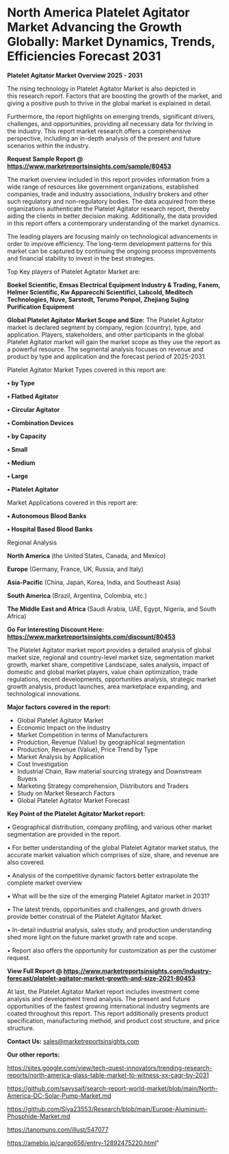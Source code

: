 # North America Platelet Agitator Market Advancing the Growth Globally: Market Dynamics, Trends, Efficiencies Forecast 2031

<Strong> Platelet Agitator Market Overview 2025 - 2031</strong>

The rising technology in Platelet Agitator Market is also depicted in this research report. Factors that are boosting the growth of the market, and giving a positive push to thrive in the global market is explained in detail.

Furthermore, the report highlights on emerging trends, significant drivers, challenges, and opportunities, providing all necessary data for thriving in the industry. This report market research offers a comprehensive perspective, including an in-depth analysis of the present and future scenarios within the industry.

<strong>Request Sample Report @ <a href=https://www.marketreportsinsights.com/sample/80453>https://www.marketreportsinsights.com/sample/80453</a></strong>

The market overview included in this report provides information from a wide range of resources like government organizations, established companies, trade and industry associations, industry brokers and other such regulatory and non-regulatory bodies. The data acquired from these organizations authenticate the Platelet Agitator research report, thereby aiding the clients in better decision making. Additionally, the data provided in this report offers a contemporary understanding of the market dynamics.

The leading players are focusing mainly on technological advancements in order to improve efficiency. The long-term development patterns for this market can be captured by continuing the ongoing process improvements and financial stability to invest in the best strategies.

Top Key players of Platelet Agitator Market are:

<strong>Boekel Scientific, Emsas Electrical Equipment Industry & Trading, Fanem, Helmer Scientific, Kw Apparecchi Scientifici, Labcold, Meditech Technologies, Nuve, Sarstedt, Terumo Penpol, Zhejiang Sujing Purification Equipment</strong>

<strong><b>Global Platelet Agitator Market Scope and Size:</b></strong>
The Platelet Agitator market is declared segment by company, region (country), type, and application. Players, stakeholders, and other participants in the global Platelet Agitator market will gain the market scope as they use the report as a powerful resource. The segmental analysis focuses on revenue and product by type and application and the forecast period of 2025-2031.

Platelet Agitator Market Types covered in this report are:

<strong>• by Type

• Flatbed Agitator

• Circular Agitator

• Combination Devices

• by Capacity

• Small

• Medium

• Large

• Platelet Agitator</strong>

Market Applications covered in this report are:

<strong>• Autonomous Blood Banks

• Hospital Based Blood Banks</strong> 

Regional Analysis

<strong>North America</strong> (the United States, Canada, and Mexico)

<strong>Europe</strong> (Germany, France, UK, Russia, and Italy)

<strong>Asia-Pacific</strong> (China, Japan, Korea, India, and Southeast Asia)

<strong>South America</strong> (Brazil, Argentina, Colombia, etc.)

<strong>The Middle East and Africa</strong> (Saudi Arabia, UAE, Egypt, Nigeria, and South Africa)

<strong>Go For Interesting Discount Here: <a href=https://www.marketreportsinsights.com/discount/80453>https://www.marketreportsinsights.com/discount/80453</a></strong>

The Platelet Agitator market report provides a detailed analysis of global market size, regional and country-level market size, segmentation market growth, market share, competitive Landscape, sales analysis, impact of domestic and global market players, value chain optimization, trade regulations, recent developments, opportunities analysis, strategic market growth analysis, product launches, area marketplace expanding, and technological innovations.

<strong><b>Major factors covered in the report:</b></strong>
<ul>
  <li>Global Platelet Agitator Market </li>
  <li>Economic Impact on the Industry</li>
  <li>Market Competition in terms of Manufacturers</li>
  <li>Production, Revenue (Value) by geographical segmentation</li>
  <li>Production, Revenue (Value), Price Trend by Type</li>
  <li>Market Analysis by Application</li>
  <li>Cost Investigation</li>
  <li>Industrial Chain, Raw material sourcing strategy and Downstream Buyers</li>
  <li>Marketing Strategy comprehension, Distributors and Traders</li>
  <li>Study on Market Research Factors</li>
  <li>Global Platelet Agitator Market Forecast</li>
</ul>

<strong><b>Key Point of the Platelet Agitator Market report:</b></strong>

• Geographical distribution, company profiling, and various other market segmentation are provided in the report.

• For better understanding of the global Platelet Agitator market status, the accurate market valuation which comprises of size, share, and revenue are also covered.

• Analysis of the competitive dynamic factors better extrapolate the complete market overview

• What will be the size of the emerging Platelet Agitator market in 2031?

• The latest trends, opportunities and challenges, and growth drivers provide better construal of the Platelet Agitator Market.

• In-detail industrial analysis, sales study, and production understanding shed more light on the future market growth rate and scope.

• Report also offers the opportunity for customization as per the customer request.

<strong><b>View Full Report @ <a href=https://www.marketreportsinsights.com/industry-forecast/platelet-agitator-market-growth-and-size-2021-80453>https://www.marketreportsinsights.com/industry-forecast/platelet-agitator-market-growth-and-size-2021-80453</a></b></strong>


At last, the Platelet Agitator Market report includes investment come analysis and development trend analysis. The present and future opportunities of the fastest growing international industry segments are coated throughout this report. This report additionally presents product specification, manufacturing method, and product cost structure, and price structure.

<strong>Contact Us:</strong>
sales@marketreportsinsights.com

<strong>Our other reports:</strong>

<a href=https://sites.google.com/view/tech-quest-innovators/trending-research-reports/north-america-glass-table-market-to-witness-xx-cagr-by-2031>https://sites.google.com/view/tech-quest-innovators/trending-research-reports/north-america-glass-table-market-to-witness-xx-cagr-by-2031</a>

<a href=https://github.com/sayysaif/search-report-world-market/blob/main/North-America-DC-Solar-Pump-Market.md>https://github.com/sayysaif/search-report-world-market/blob/main/North-America-DC-Solar-Pump-Market.md</a>

<a href=https://github.com/Siya23553/Research/blob/main/Europe-Aluminium-Phosphide-Market.md>https://github.com/Siya23553/Research/blob/main/Europe-Aluminium-Phosphide-Market.md</a>

<a href=https://tanomuno.com/illust/547077>https://tanomuno.com/illust/547077</a>

<a href=https://ameblo.jp/cargo656/entry-12892475220.html>https://ameblo.jp/cargo656/entry-12892475220.html</a>"

